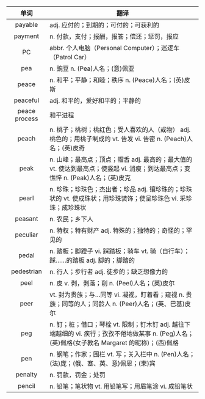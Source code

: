 |单词|翻译  |
|:--:|--| 
|	payable  		|		adj. 应付的；到期的；可付的；可获利的	|		
|	payment  		|		n. 付款，支付；报酬，报答；偿还；惩罚，报应	|		
|	PC  		|		abbr. 个人电脑（Personal Computer）；巡逻车（Patrol Car）	|		
|	pea  		|		n. 豌豆 n. (Pea)人名；(意)佩亚	|		
|	peace  		|		n. 和平；平静；和睦；秩序 n. (Peace)人名；(英)皮斯	|		
|	peaceful  		|		adj. 和平的，爱好和平的；平静的	|		
|	peace process  		|		和平进程	|		
|	peach  		|		n. 桃子；桃树；桃红色；受人喜欢的人（或物） adj. 桃色的；用桃子制成的 vt. 告发 vi. 告密 n. (Peach)人名；(英)皮奇	|		
|	peak  		|		n. 山峰；最高点；顶点；帽舌 adj. 最高的；最大值的 vt. 使达到最高点；使竖起 vi. 消瘦；到达最高点；变憔悴 n. (Peak)人名；(英)皮克	|		
|	pearl  		|		n. 珍珠；珍珠色；杰出者；珍品 adj. 镶珍珠的；珍珠状的 vt. 使成珠状；用珍珠装饰；使呈珍珠色 vi. 采珍珠；成珍珠状	|		
|	peasant  		|		n. 农民；乡下人	|		
|	peculiar  		|		n. 特权；特有财产 adj. 特殊的；独特的；奇怪的；罕见的	|		
|	pedal  		|		n. 踏板；脚蹬子 vi. 踩踏板；骑车 vt. 骑（自行车）；踩……的踏板 adj. 脚的；脚踏的	|		
|	pedestrian  		|		n. 行人；步行者 adj. 徒步的；缺乏想像力的	|		
|	peel  		|		n. 皮 v. 剥，剥落；削 n. (Peel)人名；(英)皮尔	|		
|	peer  		|		vt. 封为贵族；与…同等 vi. 凝视，盯着看；窥视 n. 贵族；同等的人；同龄人 n. (Peer)人名；(英、巴基)皮尔	|		
|	peg  		|		n. 钉；桩；借口；琴栓 vt. 限制；钉木钉 adj. 越往下端越细的 vi. 疾行；孜孜不倦地做某事 n. (Peg)人名；(英)佩格(女子教名 Margaret 的昵称)；(西)佩格	|		
|	pen  		|		n. 钢笔；作家；围栏 vt. 写；关入栏中 n. (Pen)人名；(法)庞；(俄、塞、英、意)佩恩；(柬)宾	|		
|	penalty  		|		n. 罚款，罚金；处罚	|		
|	pencil  		|		n. 铅笔；笔状物 vt. 用铅笔写；用眉笔涂 vi. 成铅笔状	|		
